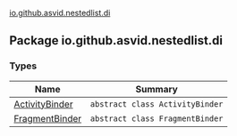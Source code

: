 [io.github.asvid.nestedlist.di](./index.md)

## Package io.github.asvid.nestedlist.di

### Types

| Name | Summary |
|---|---|
| [ActivityBinder](-activity-binder/index.md) | `abstract class ActivityBinder` |
| [FragmentBinder](-fragment-binder/index.md) | `abstract class FragmentBinder` |
